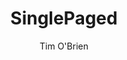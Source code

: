 ---
title: "SinglePaged"
github: https://github.com/t413/SinglePaged
demo: http://t413.com/SinglePaged
author: Tim O'Brien
draft: true
ssg:
  - Jekyll
cms:
  - No Cms
---